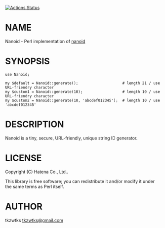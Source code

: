 [![Actions Status](https://github.com/tkzwtks/Nanoid-perl/workflows/test/badge.svg)](https://github.com/tkzwtks/Nanoid-perl/actions)
# NAME

Nanoid - Perl implementation of [nanoid](https://github.com/ai/nanoid)

# SYNOPSIS

    use Nanoid;

    my $default = Nanoid::generate();                    # length 21 / use URL-friendry character
    my $custom1 = Nanoid::generate(10);                  # length 10 / use URL-friendry character
    my $custom2 = Nanoid::generate(10, 'abcdef012345');  # length 10 / use 'abcdef012345'

# DESCRIPTION

Nanoid is a tiny, secure, URL-friendly, unique string ID generator.

# LICENSE

Copyright (C) Hatena Co., Ltd..

This library is free software; you can redistribute it and/or modify
it under the same terms as Perl itself.

# AUTHOR

tkzwtks <tkzwtks@gmail.com>
